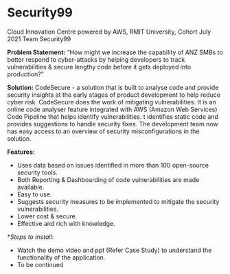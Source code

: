 # Security99
Cloud Innovation Centre powered by AWS, 
RMIT University, Cohort July 2021
Team Security99



**Problem Statement:**
	“How might we increase the capability of ANZ SMBs to better respond to cyber-attacks by helping developers to track vulnerabilities & secure lengthy code before it gets deployed into production?”
 


**Solution:**
  CodeSecure - a solution that is built to analyse code and provide security insights at the early stages of product development to help reduce cyber risk.  CodeSecure does the work of mitigating vulnerabilities. It is an online code analyser feature integrated with AWS (Amazon Web Services) Code Pipeline that helps identify vulnerabilities. t identifies static code and provides suggestions to handle security fixes. The development team now has easy access to an overview of security misconfigurations in the solution. 




**Features:**

   - Uses data based on issues identified in more than 100 open-source security tools.
   - Both Reporting & Dashboarding of code vulnerabilities are made available.
   - Easy to use. 
   - Suggests security measures to be implemented to mitigate the security vulnerabilities.
   - Lower cost & secure.
   - Effective and rich with knowledge.



**Steps to install:*


- Watch the demo video and ppt (Refer Case Study) to understand the functionality of the application.
- To be continued


